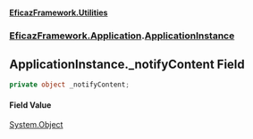#### [EficazFramework.Utilities](EficazFrameworkUtilities.md 'EficazFramework Utilities')
### [EficazFramework.Application](EficazFrameworkUtilities.md#EficazFramework.Application 'EficazFramework.Application').[ApplicationInstance](EficazFramework.Application/ApplicationInstance.md 'EficazFramework.Application.ApplicationInstance')

## ApplicationInstance._notifyContent Field

```csharp
private object _notifyContent;
```

#### Field Value
[System.Object](https://docs.microsoft.com/en-us/dotnet/api/System.Object 'System.Object')